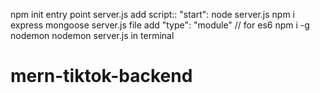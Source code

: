 npm init
entry point server.js
add script::
"start": node server.js
npm i express mongoose
server.js file
add "type": "module"  // for es6
npm i -g nodemon
nodemon server.js in terminal

# mern-tiktok-backend

